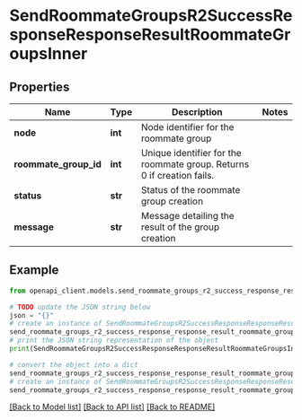 # SendRoommateGroupsR2SuccessResponseResponseResultRoommateGroupsInner


## Properties

Name | Type | Description | Notes
------------ | ------------- | ------------- | -------------
**node** | **int** | Node identifier for the roommate group | 
**roommate_group_id** | **int** | Unique identifier for the roommate group. Returns 0 if creation fails. | 
**status** | **str** | Status of the roommate group creation | 
**message** | **str** | Message detailing the result of the group creation | 

## Example

```python
from openapi_client.models.send_roommate_groups_r2_success_response_response_result_roommate_groups_inner import SendRoommateGroupsR2SuccessResponseResponseResultRoommateGroupsInner

# TODO update the JSON string below
json = "{}"
# create an instance of SendRoommateGroupsR2SuccessResponseResponseResultRoommateGroupsInner from a JSON string
send_roommate_groups_r2_success_response_response_result_roommate_groups_inner_instance = SendRoommateGroupsR2SuccessResponseResponseResultRoommateGroupsInner.from_json(json)
# print the JSON string representation of the object
print(SendRoommateGroupsR2SuccessResponseResponseResultRoommateGroupsInner.to_json())

# convert the object into a dict
send_roommate_groups_r2_success_response_response_result_roommate_groups_inner_dict = send_roommate_groups_r2_success_response_response_result_roommate_groups_inner_instance.to_dict()
# create an instance of SendRoommateGroupsR2SuccessResponseResponseResultRoommateGroupsInner from a dict
send_roommate_groups_r2_success_response_response_result_roommate_groups_inner_from_dict = SendRoommateGroupsR2SuccessResponseResponseResultRoommateGroupsInner.from_dict(send_roommate_groups_r2_success_response_response_result_roommate_groups_inner_dict)
```
[[Back to Model list]](../README.md#documentation-for-models) [[Back to API list]](../README.md#documentation-for-api-endpoints) [[Back to README]](../README.md)


